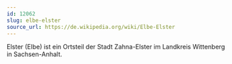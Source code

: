 ```yaml
---
id: 12062
slug: elbe-elster
source_url: https://de.wikipedia.org/wiki/Elbe-Elster
---
```


Elster (Elbe) ist ein Ortsteil der Stadt Zahna-Elster im Landkreis Wittenberg in Sachsen-Anhalt.
